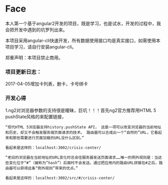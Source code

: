 # Face

本人第一个基于angular2开发的项目，既是学习，也是试水，开发的过程中，我会把开发中遇到的坑罗列出来。

本项目采用angular-cli快速开发，所有数据使用接口均是真实接口，如需使用本项目学习，请自行安装angular-cli。

郑重声明：本项目禁止商用。

### 项目更新日志：

2017-04-05增加卡列表，删卡，卡号绑卡


### 开发心得

1.ng2对浏览器参数的支持很是暧昧，巨坑！！！首先ng2官方推荐用HTML 5 pushState风格的来配置链接，

    “现代HTML 5浏览器支持history.pushState API， 这是一项可以改变浏览器的当前地址和历史，却又不会触发服务端页面请求的技术。 路由器可以合成出一个“自然的”URL，它看起来和那些需要进行页面加载的URL没什么区别。”

    看起来是这样的：localhost:3002/crisis-center/

    “老旧的浏览器在当前地址的URL变化时总会往服务器发送页面请求……唯一的例外规则是：当这些变化位于“#”（被称为“hash”）后面时不会发送。通过把应用内的路由URL拼接在#之后，路由器可以获得这条“例外规则”带来的优点。”

    看起来是这样的：localhost:3002/src/#/crisis-center/

